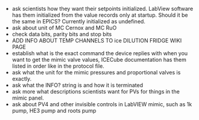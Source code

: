 - ask scientists how they want their setpoints initialized. LabView software has them initialized from the value records only at startup. Should it be the same in EPICS? Currently initialized as undefined.
- ask about unit of MC Cernox and MC RuO
- check data bits, parity bits and stop bits
- ADD INFO ABOUT TEMP CHANNELS TO ice DILUTION FRIDGE WIKI PAGE
- establish what is the exact command the device replies with when you want to get the mimic valve values, ICECube documentation has them listed in order like in the protocol file.
- ask what the unit for the mimic pressures and proportional valves is exactly.
- ask what the INFO? string is and how it is terminated
- ask more what descriptions scientists want for PVs for things in the mimic panel.
- ask about PV4 and other invisible controls in LabVIEW mimic, such as 1k pump, HE3 pump and roots pump
